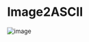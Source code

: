 # Image2ASCII
![image](https://user-images.githubusercontent.com/24654948/217459048-900e54a6-802d-4d5e-8355-8fe82d046e62.png)
